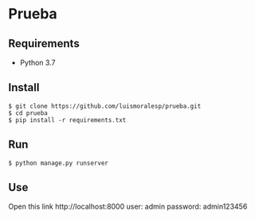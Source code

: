 # Prueba

## Requirements
*  Python 3.7

## Install
```
$ git clone https://github.com/luismoralesp/prueba.git
$ cd prueba
$ pip install -r requirements.txt
```

## Run

```
$ python manage.py runserver
```

## Use
Open this link http://localhost:8000
user: admin
password: admin123456
